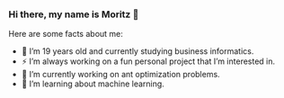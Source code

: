 ### Hi there, my name is Moritz 👋

Here are some facts about me:

- 👯 I’m 19 years old and currently studying business informatics.
- ⚡  I’m always working on a fun personal project that I’m interested in.
- 🔭 I’m currently working on ant optimization problems.
- 🌱 I’m learning about machine learning.
